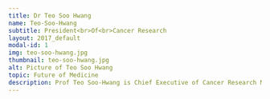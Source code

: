 ```yaml
---
title: Dr Teo Soo Hwang
name: Teo-Soo-Hwang
subtitle: President<br>Of<br>Cancer Research
layout: 2017_default
modal-id: 1
img: teo-soo-hwang.jpg
thumbnail: teo-soo-hwang.jpg
alt: Picture of Teo Soo Hwang
topic: Future of Medicine
description: Prof Teo Soo-Hwang is Chief Executive of Cancer Research Malaysia.  Her team works with global<br>teams to ensure that the fight against cancer doesn’t miss Asians. Prof Teo graduated with a First<br>Class Honours degree from the University of Cambridge and then completed her PhD at the<br>same university.  She won the prestigious Wellcome Trust Studentship Award for her PhD and the Royal<br>Society Dorothy Hodgkin Research<br>Fellowship for her Post-doctoral research work.  Prof Teo is<br>one of the most highly cited Malaysian scientists in medicine.  She is the<br>first Malaysian to win<br>the Wellcome Trust Collaborative Science Award and 2 of the Newton Grant Awards from the<br>Medical Research<br>Council.  In addition to her research leadership, Prof Teo has contributed to<br>the development of health policy, having chaired the Familial<br>Section of the Clinical Practice<br>Guidelines for breast cancer and contributed to the Malaysian National Cancer Control Plan.<br>Prof<br>Teo’s contributions to medical research have been acknowledged through appointments<br>as an Adjunct Professor of University Malaya in 2008, an<br>Eisenhower Fellow in 2010, a Fellow of<br>the Academy of Sciences on 2014, Top Research Scientist Award in 2014 and Honorary Officer<br>of the Order of the British Empire by Queen Elizabeth II in 2017.  The OBE is particularly significant<br>as she is the only female scientist in living memory to have won the award in Malaysia.
---
```


